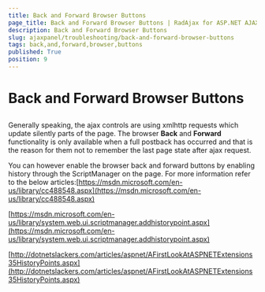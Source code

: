 ```yaml
---
title: Back and Forward Browser Buttons
page_title: Back and Forward Browser Buttons | RadAjax for ASP.NET AJAX Documentation
description: Back and Forward Browser Buttons
slug: ajaxpanel/troubleshooting/back-and-forward-browser-buttons
tags: back,and,forward,browser,buttons
published: True
position: 9
---
```


# Back and Forward Browser Buttons



## 

Generally speaking, the ajax controls are using xmlhttp requests which update silently parts of the page. The browser **Back** and **Forward** functionality is only available when a full postback has occurred and that is the reason for them not to remember the last page state after ajax request.

You can however enable the browser back and forward buttons by enabling history through the ScriptManager on the page. For more information refer to the below articles:[https://msdn.microsoft.com/en-us/library/cc488548.aspx](https://msdn.microsoft.com/en-us/library/cc488548.aspx)

[https://msdn.microsoft.com/en-us/library/system.web.ui.scriptmanager.addhistorypoint.aspx](https://msdn.microsoft.com/en-us/library/system.web.ui.scriptmanager.addhistorypoint.aspx)

[http://dotnetslackers.com/articles/aspnet/AFirstLookAtASPNETExtensions35HistoryPoints.aspx](http://dotnetslackers.com/articles/aspnet/AFirstLookAtASPNETExtensions35HistoryPoints.aspx)
